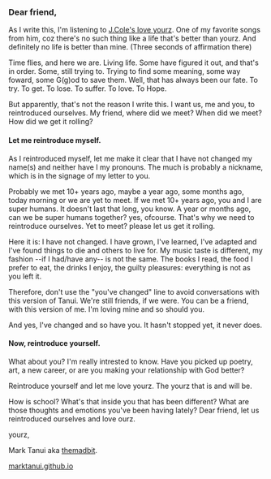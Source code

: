 ### Dear friend,

As I write this, I'm listening to [J.Cole's love yourz](https://open.spotify.com/track/2e3Ea0o24lReQFR4FA7yXH?si=3d9155e8fdcf4577). One of my favorite songs from him, coz there's no such thing like a life that's better than yourz. And definitely no life is better than mine. (Three seconds of affirmation there)

Time flies, and here we are. Living life. Some have figured it out, and that's in order. Some, still trying to. Trying to find some meaning, some way foward, some G(g)od to save them. Well, that has always been our fate. To try. To get. To lose. To suffer. To love. To Hope.

But apparently, that's not the reason I write this. I want us, me and you, to reintroduced ourselves. My friend, where did we meet? When did we meet? How did we get it rolling?


#### Let me reintroduce myself.

As I reintroduced myself, let me make it clear that I have not changed my name(s) and neither have I my pronouns. The much is probably a nickname, which is in the signage of my letter to you.

Probably we met 10+ years ago, maybe a year ago, some months ago, today morning or we are yet to meet.  If we met 10+ years ago, you and I are super humans. It doesn't last that long, you know. A year or months ago, can we be super humans together? yes, ofcourse. That's why we need to reintroduce ourselves. Yet to meet? please let us get it rolling.

Here it is: I have not changed. I have grown, I've learned, I've adapted and I've found things to die and others to live for. My music taste is different, my fashion --if I had/have any-- is not the same. The books I read, the food I prefer to eat, the drinks I enjoy, the guilty pleasures: everything is not as you left it.

Therefore, don't use the "you've changed" line to avoid conversations with this version of Tanui. We're still friends, if we were. You can be a  friend, with this version of me. I'm loving mine and so should you.

And yes, I've changed and so have you. It hasn't stopped yet, it never does.

#### Now, reintroduce yourself.

What about you? I'm really intrested to know. Have you picked up poetry, art, a new career, or are you making your relationship with God better?

Reintroduce yourself and let me love yourz. The yourz that is and will be.

How is school? What's that inside you that has been different? What are those thoughts and emotions you've been having lately? Dear friend, let us reintroduced ourselves and love ourz.




yourz,

Mark Tanui aka [themadbit](https://twitter.com/@themadbit).

[marktanui.github.io](https://marktanui.github.io)